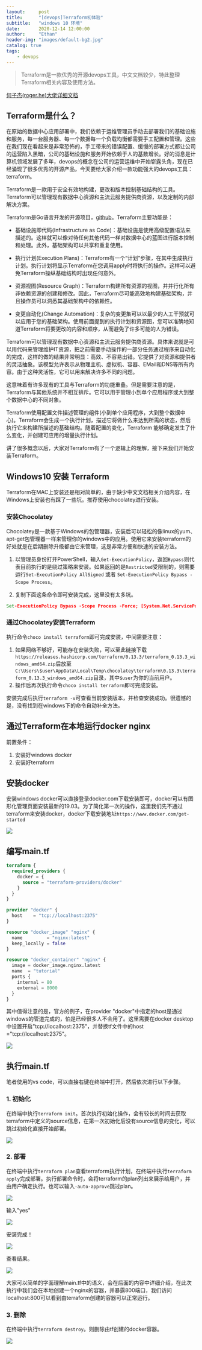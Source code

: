 ```yaml
---
layout:     post
title:      "[devops]Terraform初体验"
subtitle:   "windows 10 环境"
date:       2020-12-14 12:00:00
author:     "Ethan"
header-img: "images/default-bg2.jpg"
catalog: true
tags:
    - devops
---
```


> Terraform是一款优秀的开源devops工具，中文文档较少，特此整理Terraform相关内容及使用方法。

[何子杰(roger.he)大佬详细文档](https://gitee.com/lonegunman/introduction-to-terraform)

## Terraform是什么？

在原始的数据中心应用部署中，我们依赖于运维管理员手动去部署我们的基础设施和服务，每一台服务器、每一个数据每一个负载均衡都需要手工配置和管理。这些在我们现在看起来是非常恐怖的，手工带来的错误配置、缓慢的部署方式都让公司的运营陷入黑暗，公司的基础设施和服务开始依赖于人的基数增长。好的消息是计算机领域发展了多年，devops的概念在公司的运营运维中开始崭露头角，现在已经涌现了很多优秀的开源产品，今天要给大家介绍一款功能强大的devops工具：terraform。

Terraform是一款用于安全有效地构建，更改和版本控制基础结构的工具。Terraform可以管理现有数据中心资源和主流云服务提供商资源，以及定制的内部解决方案。

Terraform是Go语言开发的开源项目，[github](https://github.com/hashicorp/terraform)。Terraform主要功能是：

* 基础设施即代码(Infrastructure as Code)：基础设施是使用高级配置语法来描述的。这样就可以像对待任何其他代码一样对数据中心的蓝图进行版本控制和处理。此外，基础架构可以共享和重复使用。

* 执行计划(Execution Plans)：Terraform有一个“计划”步骤，在其中生成执行计划。执行计划将显示Terraform在您调用apply时将执行的操作。这样可以避免Terraform操纵基础结构时出现任何意外。

* 资源视图(Resource Graph)：Terraform构建所有资源的视图，并并行化所有非依赖资源的创建和修改。因此，Terraform尽可能高效地构建基础架构，并且操作员可以洞悉其基础架构中的依赖性。

* 变更自动化(Change Automation)：复杂的变更集可以以最少的人工干预就可以应用于您的基础架构。使用前面提到的执行计划和资源图，您可以准确地知道Terraform将要更改的内容和顺序，从而避免了许多可能的人为错误。

Terraform可以管理现有数据中心资源和主流云服务提供商资源。具体来说就是可以用代码来管理维护IT资源，把之前需要手动操作的一部分任务通过程序来自动化的完成，这样的做的结果非常明显：高效、不容易出错。它提供了对资源和提供者的灵活抽象。该模型允许表示从物理主机、虚拟机、容器、EMail和DNS等所有内容。由于这种灵活性，它可以用来解决许多不同的问题。

这意味着有许多现有的工具与Terraform的功能重叠。但是需要注意的是，Terraform与其他系统并不相互排斥。它可以用于管理小到单个应用程序或大到整个数据中心的不同对象。

Terraform使用配置文件描述管理的组件(小到单个应用程序，大到整个数据中心)。Terraform会生成一个执行计划，描述它将做什么来达到所需的状态，然后执行它来构建所描述的基础结构。随着配置的变化，Terraform 能够确定发生了什么变化，并创建可应用的增量执行计划。

讲了很多概念以后，大家对Terraform有了一个逻辑上的理解，接下来我们开始安装Terraform。

## Windows10 安装 Terraform

Terraform在MAC上安装还是相对简单的，由于缺少中文文档相关介绍内容，在Windows上安装也有踩了一些坑。推荐使用chocolatey进行安装。

### 安装Chocolatey

Chocolatey是一款基于Windows的包管理器，安装后可以轻松的像linux的yum、apt-get包管理器一样来管理你的windows中的应用。使用它来安装terraform的好处就是在后期删除升级都由它来管理，这是非常方便和快速的安装方法。

1. 以管理员身份打开PowerShell，输入`Get-ExecutionPolicy`，返回`Bypass`则代表目前执行的是绕过策略来安装。如果返回的是`Restricted`受限制的，则需要运行`Set-ExecutionPolicy AllSigned` 或者 `Set-ExecutionPolicy Bypass -Scope Process`。

2. 复制下面这条命令即可安装完成，这里没有太多坑。

```cmd
Set-ExecutionPolicy Bypass -Scope Process -Force; [System.Net.ServicePointManager]::SecurityProtocol = [System.Net.ServicePointManager]::SecurityProtocol -bor 3072; iex ((New-Object System.Net.WebClient).DownloadString('https://chocolatey.org/install.ps1'))
```

### 通过Chocolatey安装Terraform

执行命令`choco install terraform`即可完成安装，中间需要注意：

1. 如果网络不够好，可能存在安装失败，可以至此链接下载`https://releases.hashicorp.com/terraform/0.13.3/terraform_0.13.3_windows_amd64.zip`后放至`C:\Users\$user\AppData\Local\Temp\chocolatey\terraform\0.13.3\terraform_0.13.3_windows_amd64.zip`目录，其中`$user`为你的当前用户。
2. 操作后再次执行命令`choco install terraform`即可完成安装。

安装完成后执行`terraform -v`可查看当前安装版本，并检查安装成功。很遗憾的是，没有找到在windows下的命令自动补全方法。

## 通过Terraform在本地运行docker nginx

前置条件：
1. 安装好windows docker
2. 安装好terraform

## 安装docker

安装windows docker可以直接登录docker.com下载安装即可，docker可以有图形化管理页面安装最新的19.03。为了简化第一次的操作，这里我们先不通过terraform来安装docker，docker下载安装地址`https://www.docker.com/get-started`

![](/images/devops/docker.png)

## 编写main.tf

```tf
terraform {
  required_providers {
    docker = {
      source = "terraform-providers/docker"
    }
  }
}

provider "docker" {
  host    = "tcp://localhost:2375"
}

resource "docker_image" "nginx" {
  name         = "nginx:latest"
  keep_locally = false
}

resource "docker_container" "nginx" {
  image = docker_image.nginx.latest
  name  = "tutorial"
  ports {
    internal = 80
    external = 8000
  }
}
```

其中值得注意的是，官方的例子，在provider "docker"中指定的host是通过windows的管道完成的，怕是已经很多人不会用了。这里需要在docker desktop中设置开启"tcp://localhost:2375"，并替换tf文件中的host ="tcp://localhost:2375"。

![](/images/devops/docker2375.png)

## 执行main.tf

笔者使用的vs code，可以直接右键在终端中打开，然后依次进行以下步骤。

### 1. 初始化
在终端中执行`terraform init`。首次执行初始化操作，会有较长的时间去获取terraform中定义的source信息，在第一次初始化后没有source信息的变化，可以跳过初始化直接开始部署。

![](/images/devops/tfinit.png)

### 2. 部署
在终端中执行`terraform plan`查看terraform执行计划，在终端中执行`terraform apply`完成部署。执行部署命令时，会将terraform的plan列出来展示给用户，并由用户确定执行。也可以输入`-auto-approve`跳过plan。

![](/images/devops/tfapply.png)

输入"yes"

![](/images/devops/tfapplyyes.png)

安装完成！

![](/images/devops/tfapplyend.png)

查看结果。

![](/images/devops/nginx.png)

大家可以简单的字面理解main.tf中的语义，会在后面的内容中详细介绍，在此次执行中我们会在本地创建一个nginx的容器，并暴露800端口，我们访问localhost:800可以看到由terraform创建的容器可以正常运行。

### 3. 删除

在终端中执行`terraform destroy`。则删除由tf创建的docker容器。

![](/images/devops/destroy.png)